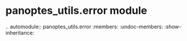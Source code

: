 panoptes\_utils.error module
============================

.. automodule:: panoptes_utils.error
    :members:
    :undoc-members:
    :show-inheritance:
